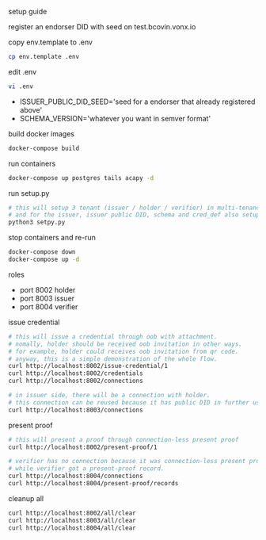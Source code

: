 setup guide

register an endorser DID with seed on test.bcovin.vonx.io

copy env.template to .env
```bash
cp env.template .env
```

edit .env
```bash
vi .env
```
* ISSUER_PUBLIC_DID_SEED='seed for a endorser that already registered above'
* SCHEMA_VERSION='whatever you want in semver format'

build docker images
```bash
docker-compose build
```

run containers
```bash
docker-compose up postgres tails acapy -d
```

run setup.py
```bash
# this will setup 3 tenant (issuer / holder / verifier) in multi-tenancy acapy
# and for the issuer, issuer public DID, schema and cred_def also setup. 
python3 setpy.py
```

stop containers and re-run
```bash
docker-compose down
docker-compose up -d
```

roles
* port 8002 holder
* port 8003 issuer
* port 8004 verifier

issue credential
```bash
# this will issue a credential through oob with attachment.
# nomally, holder should be received oob invitation in other ways.
# for example, holder could receives oob invitation from qr code.
# anyway, this is a simple demonstration of the whole flow.
curl http://localhost:8002/issue-credential/1
curl http://localhost:8002/credentials
curl http://localhost:8002/connections

# in issuer side, there will be a connection with holder.
# this connection can be reused because it has public DID in further usecases.
curl http://localhost:8003/connections
```

present proof
```bash
# this will present a proof through connection-less present proof
curl http://localhost:8002/present-proof/1

# verifier has no connection because it was connection-less present proof
# while verifier got a present-proof record.
curl http://localhost:8004/connections
curl http://localhost:8004/present-proof/records
```

cleanup all
```bash
curl http://localhost:8002/all/clear
curl http://localhost:8003/all/clear
curl http://localhost:8004/all/clear
```










